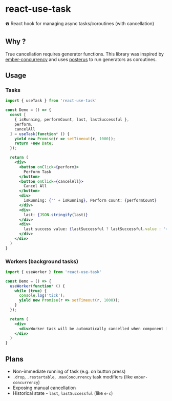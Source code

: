 # react-use-task

☎️ React hook for managing async tasks/coroutines (with cancellation)

## Why ?

True cancellation requires generator functions. This library was inspired by [ember-concurrency](https://github.com/machty/ember-concurrency) and uses [posterus](https://github.com/mitranim/posterus#fiber) to run generators as coroutines.

## Usage

### Tasks

```jsx
import { useTask } from 'react-use-task'

const Demo = () => {
  const [
    { isRunning, performCount, last, lastSuccessful },
    perform,
    cancelAll
  ] = useTask(function* () {
    yield new Promise(r => setTimeout(r, 1000));
    return +new Date;
  });

  return (
    <div>
      <button onClick={perform}>
        Perform Task
      </button>
      <button onClick={cancelAll}>
        Cancel All
      </button>
      <div>
        isRunning: {'' + isRunning}, Perform count: {performCount}
      </div>
      <div>
        last: {JSON.stringify(last)}
      </div>
      <div>
        last success value: {lastSuccessful ? lastSuccessful.value : '<none>'}
      </div>
    </div>
  )
}
```

### Workers (background tasks)

```jsx
import { useWorker } from 'react-use-task'

const Demo = () => {
  useWorker(function* () {
    while (true) {
      console.log('tick');
      yield new Promise(r => setTimeout(r, 1000));
    }
  });

  return (
    <div>
      <div>Worker task will be automatically cancelled when component is unmounted</div>
    </div>
  )
}
```

## Plans

* Non-immediate running of task (e.g. on button press)
* `.drop`, `.restartable`, `.maxConcurrency` task modifiers (like `ember-concurrency`)
* Exposing manual cancellation
* Historical state - `last`, `lastSuccessful` (like `e-c`)
